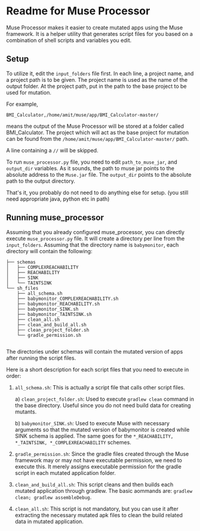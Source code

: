 # Readme for Muse Processor

Muse Processor makes it easier to create mutated apps using the Muse framework. It is a helper utility that generates script files for you based on a combination of shell scripts and variables you edit. 

## Setup

To utilize it, edit the `input_folders` file first. 
In each line, a project name, and a project path is to be given. 
The project name is used as the name of the output folder. At the project path, put in the path to the base project to be used for mutation. 

For example,

`BMI_Calculator,/home/amit/muse/app/BMI_Calculator-master/`

means the output of the Muse Processor will be stored at a folder called BMI_Calculator. The project which will act as the base project for mutation can be found from the `/home/amit/muse/app/BMI_Calculator-master/` path. 

A line containing a `//` will be skipped. 

To run `muse_processor.py` file, you need to edit `path_to_muse_jar`, and `output_dir` variables. As it sounds, the path to muse jar points to the absolute address to the `Muse.jar` file. The `output_dir` points to the absolute path to the output directory.

That's it, you probably do not need to do anything else for setup. (you still need appropriate java, python etc in path)

## Running muse_processor
Assuming that you already configured muse_processor, you can directly execute `muse_processor.py` file. It will create a directory per line from the `input_folders`.  Assuming that the directory name is `babymonitor`, each directory will contain the following: 

```
├── schemas
│   ├── COMPLEXREACHABILITY
│   ├── REACHABILITY
│   ├── SINK
│   └── TAINTSINK
└── sh_files
    ├── all_schema.sh
    ├── babymonitor_COMPLEXREACHABILITY.sh
    ├── babymonitor_REACHABILITY.sh
    ├── babymonitor_SINK.sh
    ├── babymonitor_TAINTSINK.sh
    ├── clean_all.sh
    ├── clean_and_build_all.sh
    ├── clean_project_folder.sh
    └── gradle_permission.sh


```
The directories under schemas will contain the mutated version of apps after running the script files. 

Here is a short description for each script files that you need to execute in order:

1. `all_schema.sh`: This is actually a script file that calls other script files. 
  
    a)  `clean_project_folder.sh`: Used to execute `gradlew clean` command in the base directory. Useful since you do not need build data for creating mutants.
    
    b) `babymonitor_SINK.sh`: Used to execute Muse with necessary arguments so that the mutated version of babymonitor is created while SINK schema is applied. The same goes for the `*_REACHABILITY, *_TAINTSINK, *_COMPLEXREACHABILITY` schemes. 

2. `gradle_permission.sh`: Since the gradle files created through the Muse framework may or may not have executable permission, we need to execute this. It merely assigns executable permission for the gradle script in each mutated application folder. 

3. `clean_and_build_all.sh`: This script cleans and then builds each mutated application through gradlew. The basic aommands are: `gradlew clean; gradlew assembleDebug`.

4. `clean_all.sh`: This script is not mandatory, but you can use it after extracting the necessary mutated apk files to clean the build related data in mutated application.